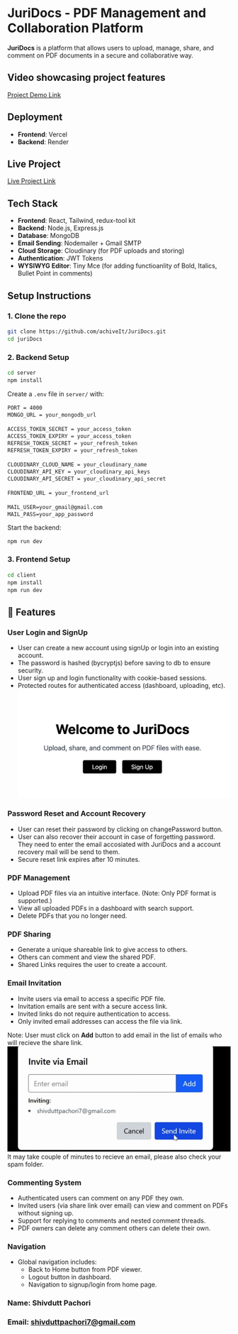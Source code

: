 # JuriDocs - PDF Management and Collaboration Platform

**JuriDocs** is a platform that allows users to upload, manage, share, and comment on PDF documents in a secure and collaborative way.

## Video showcasing project features
[Project Demo Link](https://drive.google.com/file/d/158V17YL3wdhFJOmSEyhhNWm1BdhXnnEW/view?pli=1)

## Deployment
- **Frontend**: Vercel
- **Backend**: Render

## Live Project
[Live Project Link](https://juri-docs.vercel.app/)


## Tech Stack

- **Frontend**: React, Tailwind, redux-tool kit
- **Backend**: Node.js, Express.js
- **Database**: MongoDB
- **Email Sending**: Nodemailer + Gmail SMTP
- **Cloud Storage**: Cloudinary (for PDF uploads and storing)
- **Authentication**: JWT  Tokens
- **WYSIWYG Editor**: Tiny Mce (for adding functioanlity of Bold, Italics, Bullet Point in comments)

##  Setup Instructions

### 1. Clone the repo

```bash
git clone https://github.com/achiveIt/JuriDocs.git
cd juriDocs
```

### 2. Backend Setup

```bash
cd server
npm install
```

Create a `.env` file in `server/` with:

```
PORT = 4000
MONGO_URL = your_mongodb_url

ACCESS_TOKEN_SECRET = your_access_token
ACCESS_TOKEN_EXPIRY = your_access_token
REFRESH_TOKEN_SECRET = your_refresh_token
REFRESH_TOKEN_EXPIRY = your_refresh_token

CLOUDINARY_CLOUD_NAME = your_cloudinary_name
CLOUDINARY_API_KEY = your_cloudinary_api_keys
CLOUDINARY_API_SECRET = your_cloudinary_api_secret

FRONTEND_URL = your_frontend_url

MAIL_USER=your_gmail@gmail.com
MAIL_PASS=your_app_password
```

Start the backend:

```bash
npm run dev
```

### 3. Frontend Setup

```bash
cd client
npm install
npm run dev
```

## 🚀 Features

### User Login and SignUp
- User can create a new account using signUp or login into an existing account.
- The password is hashed (bycryptjs) before saving to db to ensure security.
- User sign up and login functionality with cookie-based sessions.
- Protected routes for authenticated access (dashboard, uploading, etc).
![Home Page](./images/loginSignUp.jpeg)


### Password Reset and Account Recovery
- User can reset their password by clicking on changePassword button.
- User can also recover their account in case of forgetting password. They need to enter the email accosiated with JuriDocs and a account recovery mail will be send to them.
- Secure reset link expires after 10 minutes.

### PDF Management
- Upload PDF files via an intuitive interface. (Note: Only PDF format is supported.)
- View all uploaded PDFs in a dashboard with search support.
- Delete PDFs that you no longer need.

### PDF Sharing
- Generate a unique shareable link to give access to others.
- Others can comment and view the shared PDF.
- Shared Links requires the user to create a account.

### Email Invitation
- Invite users via email to access a specific PDF file.
- Invitation emails are sent with a secure access link.
- Invited links do not require authentication to access.
- Only invited email addresses can access the file via link.

Note: User must click on **Add** button to add email in the list of emails who will recieve the share link.
![Email Invite](./images/inviteViaEmail.jpeg)
It may take couple of minutes to recieve an email, please also check your spam folder.

### Commenting System
- Authenticated users can comment on any PDF they own.
- Invited users (via share link over email) can view and comment on PDFs without signing up.
- Support for replying to comments and nested comment threads.
- PDF owners can delete any comment others can delete their own.

### Navigation
- Global navigation includes:
  - Back to Home button from PDF viewer.
  - Logout button in dashboard.
  - Navigation to signup/login from home page.



### Name: Shivdutt Pachori
### Email: shivduttpachori7@gmail.com
